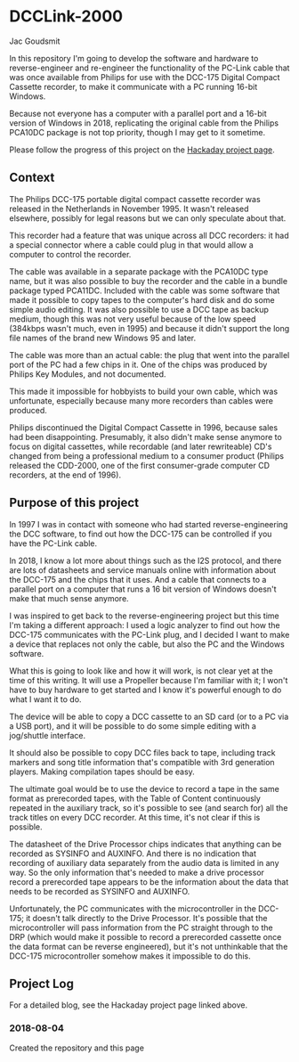 # DCCLink-2000
Jac Goudsmit

In this repository I'm going to develop the software and hardware to reverse-engineer and re-engineer the functionality of the PC-Link cable that was once available from Philips for use with the DCC-175 Digital Compact Cassette recorder, to make it communicate with a PC running 16-bit Windows.

Because not everyone has a computer with a parallel port and a 16-bit version of Windows in 2018, replicating the original cable from the Philips PCA10DC package is not top priority, though I may get to it sometime.

Please follow the progress of this project on the [Hackaday project page](https://hackaday.io/project/20404).

## Context
The Philips DCC-175 portable digital compact cassette recorder was released in the Netherlands in November 1995. It wasn't released elsewhere, possibly for legal reasons but we can only speculate about that.

This recorder had a feature that was unique across all DCC recorders: it had a special connector where a cable could plug in that would allow a computer to control the recorder.

The cable was available in a separate package with the PCA10DC type name, but it was also possible to buy the recorder and the cable in a bundle package typed PCA11DC. Included with the cable was some software that made it possible to copy tapes to the computer's hard disk and do some simple audio editing. It was also possible to use a DCC tape as backup medium, though this was not very useful because of the low speed (384kbps wasn't much, even in 1995) and because it didn't support the long file names of the brand new Windows 95 and later.

The cable was more than an actual cable: the plug that went into the parallel port of the PC had a few chips in it. One of the chips was produced by Philips Key Modules, and not documented.

This made it impossible for hobbyists to build your own cable, which was unfortunate, especially because many more recorders than cables were produced.

Philips discontinued the Digital Compact Cassette in 1996, because sales had been disappointing. Presumably, it also didn't make sense anymore to focus on digital cassettes, while recordable (and later rewriteable) CD's changed from being a professional medium to a consumer product (Philips released the CDD-2000, one of the first consumer-grade computer CD recorders, at the end of 1996).

## Purpose of this project 
In 1997 I was in contact with someone who had started reverse-engineering the DCC software, to find out how the DCC-175 can be controlled if you have the PC-Link cable.

In 2018, I know a lot more about things such as the I2S protocol, and there are lots of datasheets and service manuals online with information about the DCC-175 and the chips that it uses. And a cable that connects to a parallel port on a computer that runs a 16 bit version of Windows doesn't make that much sense anymore.

I was inspired to get back to the reverse-engineering project but this time I'm taking a different approach: I used a logic analyzer to find out how the DCC-175 communicates with the PC-Link plug, and I decided I want to make a device that replaces not only the cable, but also the PC and the Windows software.

What this is going to look like and how it will work, is not clear yet at the time of this writing. It will use a Propeller because I'm familiar with it; I won't have to buy hardware to get started and I know it's powerful enough to do what I want it to do.

The device will be able to copy a DCC cassette to an SD card (or to a PC via a USB port), and it will be possible to do some simple editing with a jog/shuttle interface.

It should also be possible to copy DCC files back to tape, including track markers and song title information that's compatible with 3rd generation players. Making compilation tapes should be easy.

The ultimate goal would be to use the device to record a tape in the same format as prerecorded tapes, with the Table of Content continuously repeated in the auxiliary track, so it's possible to see (and search for) all the track titles on every DCC recorder. At this time, it's not clear if this is possible.

The datasheet of the Drive Processor chips indicates that anything can be recorded as SYSINFO and AUXINFO. And there is no indication that recording of auxiliary data separately from the audio data is limited in any way. So the only information that's needed to make a drive processor record a prerecorded tape appears to be the information about the data that needs to be recorded as SYSINFO and AUXINFO.

Unfortunately, the PC communicates with the microcontroller in the DCC-175; it doesn't talk directly to the Drive Processor. It's possible that the microcontroller will pass information from the PC straight through to the DRP (which would make it possible to record a prerecorded cassette once the data format can be reverse engineered), but it's not unthinkable that the DCC-175 microcontroller somehow makes it impossible to do this.

## Project Log
For a detailed blog, see the Hackaday project page linked above.

### 2018-08-04
Created the repository and this page
